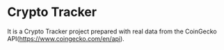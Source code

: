 # Crypto Tracker

It is a Crypto Tracker project prepared with real data from the CoinGecko API(https://www.coingecko.com/en/api).

